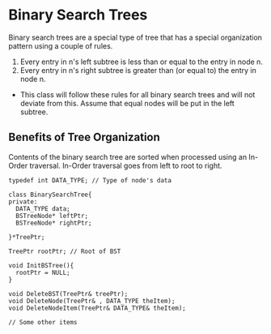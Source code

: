 # Binary Search Trees #
Binary search trees are a special type of tree that has a special organization pattern using a couple of rules.

1. Every entry in n's left subtree is less than or equal to the entry in node n.
2. Every entry in n's right subtree is greater than (or equal to) the entry in node n.

* This class will follow these rules for all binary search trees and will not deviate from this. Assume that equal nodes will be put in the left subtree.


## Benefits of Tree Organization ##
Contents of the binary search tree are sorted when processed using an In-Order traversal. In-Order traversal goes from left to root to right.

    typedef int DATA_TYPE; // Type of node's data

    class BinarySearchTree{
    private:
      DATA_TYPE data;
      BSTreeNode* leftPtr;
      BSTreeNode* rightPtr;

    }*TreePtr;

    TreePtr rootPtr; // Root of BST

    void InitBSTree(){
      rootPtr = NULL;
    }

    void DeleteBST(TreePtr& treePtr);
    void DeleteNode(TreePtr& , DATA_TYPE theItem);
    void DeleteNodeItem(TreePtr& DATA_TYPE& theItem);

    // Some other items
